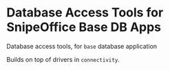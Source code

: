 # Database Access Tools for SnipeOffice Base DB Apps

Database access tools, for `base` database application

Builds on top of drivers in `connectivity`.
